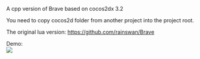 A cpp version of Brave
based on cocos2dx 3.2

You need to copy cocos2d folder from another project into the project root.

The original lua version:
https://github.com/rainswan/Brave


Demo:<br>
<img src="https://github.com/douxt/Brave_cpp/blob/master/Resources/win.gif">

